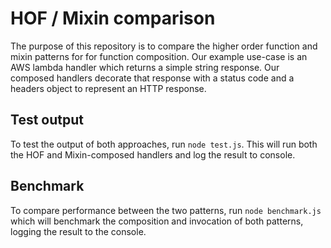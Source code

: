 # HOF / Mixin comparison

The purpose of this repository is to compare the higher order function and mixin
patterns for for function composition. Our example use-case is an AWS lambda
handler which returns a simple string response. Our composed handlers decorate
that response with a status code and a headers object to represent an HTTP
response.

## Test output

To test the output of both approaches, run `node test.js`. This will run both
the HOF and Mixin-composed handlers and log the result to console.

## Benchmark

To compare performance between the two patterns, run `node benchmark.js` which
will benchmark the composition and invocation of both patterns, logging the
result to the console.
